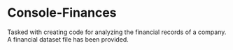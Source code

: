# Console-Finances
Tasked with creating code for analyzing the financial records of a company. A financial dataset file has been provided.
